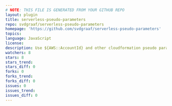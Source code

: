 ```yaml
---
# NOTE: THIS FILE IS GENERATED FROM YOUR GITHUB REPO
layout: plugin
title: serverless-pseudo-parameters
repo: svdgraaf/serverless-pseudo-parameters
homepage: 'https://github.com/svdgraaf/serverless-pseudo-parameters'
topics: 
language: JavaScript
license: 
description: Use ${AWS::AccountId} and other cloudformation pseudo parameters in your serverless.yml values
watchers: 8
stars: 8
stars_trend: 
stars_diff: 0
forks: 0
forks_trend: 
forks_diff: 0
issues: 0
issues_trend: 
issues_diff: 0
---
```

